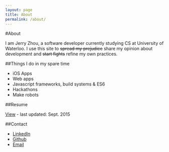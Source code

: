 ```yaml
---
layout: page
title: About
permalink: /about/
---
```


#About

I am Jerry Zhou, a software developer currently studying CS at University of Waterloo. I use this site to <s>spread my prejudice</s> share my opinion about development and <s>start fights</s> refine my own practices.

##Things I do in my spare time

- iOS Apps
- Web apps
- Javascript frameworks, build systems & ES6
- Hackathons
- Make robots

##Resume

[View](/resume) - last updated: Sept. 2015

##Contact

- [LinkedIn](https://ca.linkedin.com/pub/jerry-zhou/5b/a17/a12)
- [Github](https://github.com/LookLikeAPro)
- [Email](mailto:contact@jerryzhou.net)
